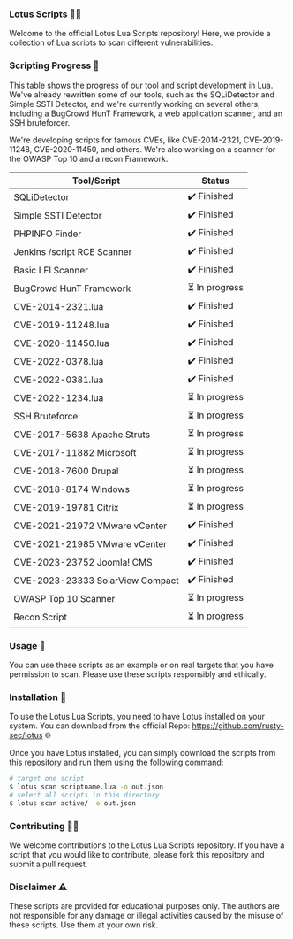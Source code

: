 ### Lotus Scripts 🌺📜

Welcome to the official Lotus Lua Scripts repository! Here, we provide a collection of Lua scripts to scan different vulnerabilities.

### Scripting Progress :file_folder:
This table shows the progress of our tool and script development in Lua. We've already rewritten some of our tools, such as the SQLiDetector and Simple SSTI Detector, and we're currently working on several others, including a BugCrowd HunT Framework, a web application scanner, and an SSH bruteforcer.

We're developing scripts for famous CVEs, like CVE-2014-2321, CVE-2019-11248, CVE-2020-11450, and others. We're also working on a scanner for the OWASP Top 10 and a recon Framework.

| Tool/Script                  | Status                       |
| -----------------------------| ----------------------------|
| SQLiDetector                 | :heavy_check_mark: Finished  |
| Simple SSTI Detector         | :heavy_check_mark: Finished  |
| PHPINFO Finder               | :heavy_check_mark: Finished |
| Jenkins /script RCE Scanner          | :heavy_check_mark: Finished  |
| Basic LFI Scanner             | :heavy_check_mark: Finished  |
| BugCrowd HunT Framework      | :hourglass_flowing_sand: In progress        |
| CVE-2014-2321.lua            | :heavy_check_mark: Finished  |
| CVE-2019-11248.lua           | :heavy_check_mark: Finished  |
| CVE-2020-11450.lua           | :heavy_check_mark: Finished  |
| CVE-2022-0378.lua            | :heavy_check_mark: Finished  |
| CVE-2022-0381.lua            | :heavy_check_mark: Finished  |
| CVE-2022-1234.lua            | :hourglass_flowing_sand: In progress |
| SSH Bruteforce               | :hourglass_flowing_sand: In progress |
| CVE-2017-5638 Apache Struts  | :hourglass_flowing_sand: In progress |
| CVE-2017-11882 Microsoft     | :hourglass_flowing_sand: In progress |
| CVE-2018-7600 Drupal         | :hourglass_flowing_sand: In progress |
| CVE-2018-8174 Windows        | :hourglass_flowing_sand: In progress |
| CVE-2019-19781 Citrix        | :hourglass_flowing_sand: In progress |
| CVE-2021-21972 VMware vCenter | :heavy_check_mark: Finished  |
| CVE-2021-21985 VMware vCenter| :heavy_check_mark: Finished |
| CVE-2023-23752 Joomla! CMS   | :heavy_check_mark: Finished  |
| CVE-2023-23333 SolarView Compact | :heavy_check_mark: Finished  |
| OWASP Top 10 Scanner         | :hourglass_flowing_sand: In progress |
| Recon Script                 | :hourglass_flowing_sand: In progress |

### Usage 🚀

You can use these scripts as an example or on real targets that you have permission to scan. Please use these scripts responsibly and ethically.
### Installation 🔧

To use the Lotus Lua Scripts, you need to have Lotus installed on your system. You can download from the official Repo: https://github.com/rusty-sec/lotus 🌐

Once you have Lotus installed, you can simply download the scripts from this repository and run them using the following command:

```bash
# target one script
$ lotus scan scriptname.lua -o out.json
# select all scripts in this directory
$ lotus scan active/ -o out.json

```
### Contributing 🤝🏼

We welcome contributions to the Lotus Lua Scripts repository. If you have a script that you would like to contribute, please fork this repository and submit a pull request.

### Disclaimer ⚠️

These scripts are provided for educational purposes only. The authors are not responsible for any damage or illegal activities caused by the misuse of these scripts. Use them at your own risk.
